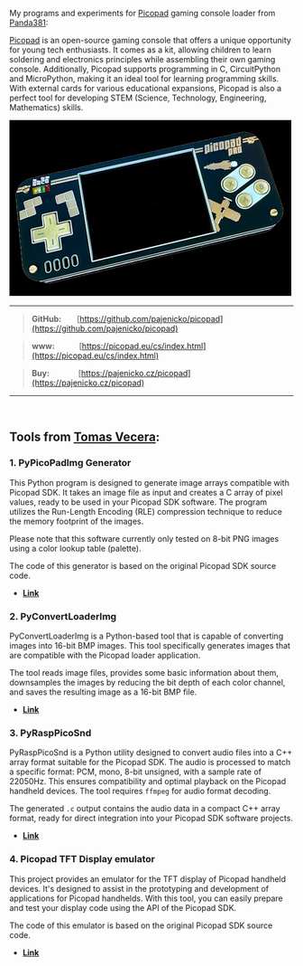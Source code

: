 My programs and experiments for [Picopad](https://picopad.eu/cs/index.html) gaming console loader from [Panda381](https://github.com/Panda381/PicoLibSDK.git):

[Picopad](https://picopad.eu/cs/index.html) is an open-source gaming console that offers a unique opportunity for young tech enthusiasts. It comes as a kit, allowing children to learn soldering and electronics principles while assembling their own gaming console. Additionally, Picopad supports programming in C, CircuitPython and MicroPython, making it an ideal tool for learning programming skills. With external cards for various educational expansions, Picopad is also a perfect tool for developing STEM (Science, Technology, Engineering, Mathematics) skills.

![Picopad Pro](hardware/images/PicopadPro.jpg)

---
> **GitHub:**&nbsp;&nbsp;&nbsp;&nbsp;&nbsp;&nbsp;&nbsp;[https://github.com/pajenicko/picopad](https://github.com/pajenicko/picopad)

> **www:**&nbsp;&nbsp;&nbsp;&nbsp;&nbsp;&nbsp;&nbsp;&nbsp;&nbsp;&nbsp;&nbsp;[https://picopad.eu/cs/index.html](https://picopad.eu/cs/index.html)

> **Buy:**&nbsp;&nbsp;&nbsp;&nbsp;&nbsp;&nbsp;&nbsp;&nbsp;&nbsp;&nbsp;&nbsp;&nbsp;&nbsp;[https://pajenicko.cz/picopad](https://pajenicko.cz/picopad)
---
&nbsp;
## Tools from [Tomas Vecera](https://github.com/tvecera/picopad-playground):

### **1. PyPicoPadImg Generator**

This Python program is designed to generate image arrays compatible with Picopad SDK. It takes an image file as input and 
creates a C array of pixel values, ready to be used in your Picopad SDK software. The program utilizes the 
Run-Length Encoding (RLE) compression technique to reduce the memory footprint of the images.

Please note that this software currently only tested on 8-bit PNG images using a color lookup table (palette).

The code of this generator is based on the original Picopad SDK source code.

- **[Link](tools/PyPicoPadImg)**

### **2. PyConvertLoaderImg**

PyConvertLoaderImg is a Python-based tool that is capable of converting images into 16-bit BMP images. This tool
specifically generates images that are compatible with the Picopad loader application.

The tool reads image files, provides some basic information about them, downsamples the images by reducing the bit depth
of each color channel, and saves the resulting image as a 16-bit BMP file.

- **[Link](tools/PyConvertLoaderImg)**

### **3. PyRaspPicoSnd**

PyRaspPicoSnd is a Python utility designed to convert audio files into a C++ array format suitable for the Picopad
SDK. The audio is processed to match a specific format: PCM, mono, 8-bit unsigned, with a sample rate of 22050Hz. This
ensures compatibility and optimal playback on the Picopad handheld devices. The tool requires `ffmpeg` for audio format
decoding.

The generated `.c` output contains the audio data in a compact C++ array format, ready for direct integration into
your Picopad SDK software projects.

- **[Link](tools/PyRaspPicoSnd)**

### **4. Picopad TFT Display emulator**

This project provides an emulator for the TFT display of Picopad handheld devices. It's designed to assist in the
prototyping and development of applications for Picopad handhelds. With this tool, you can easily prepare and test your
display code using the API of the Picopad SDK.

The code of this emulator is based on the original Picopad SDK source code.

- **[Link](tools/tft-emulator)**



